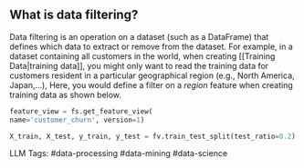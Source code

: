 **What is data filtering?**
---------------------------

Data filtering is an operation on a dataset (such as a DataFrame) that defines which data to extract or remove from the dataset. For example, in a dataset containing all customers in the world, when creating [[Training Data|training data]], you might only want to read the training data for customers resident in a particular geographical region (e.g., North America, Japan,...), Here, you would define a filter on a *region* feature when creating training data as shown below.


```Python
feature_view = fs.get_feature_view(
name='customer_churn', version=1)

X_train, X_test, y_train, y_test = fv.train_test_split(test_ratio=0.2).filter("region==USA")

```

LLM Tags:  #data-processing #data-mining #data-science